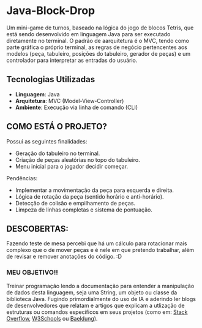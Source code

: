 # Java-Block-Drop

Um mini-game de turnos, baseado na lógica do jogo de blocos Tetris, que está sendo desenvolvido em linguagem Java para ser executado diretamente no terminal.
O padrão de aarquitetura é o MVC, tendo como parte gráfica o próprio terminal, as regras de negócio pertencentes aos modelos (peça, tabuleiro, posições do tabuleiro, gerador de peças) e um controlador para interpretar as entradas do usuário.

## Tecnologias Utilizadas

- **Linguagem**: Java
- **Arquitetura**: MVC (Model-View-Controller)
- **Ambiente**: Execução via linha de comando (CLI)

## COMO ESTÁ O PROJETO?

Possui as seguintes finalidades:

- Geração do tabuleiro no terminal.
- Criação de peças aleatórias no topo do tabuleiro.
- Menu inicial para o jogador decidir começar.

Pendências:
- Implementar a movimentação da peça para esquerda e direita.
- Lógica de rotação da peça (sentido horário e anti-horário).
- Detecção de colisão e empilhamento de peças.
- Limpeza de linhas completas e sistema de pontuação.

## DESCOBERTAS:

Fazendo teste de mesa percebi que há um cálculo para rotacionar mais complexo que o de mover peças e é nele em que pretendo trabalhar, além de revisar e remover anotações do código. :D

### MEU OBJETIVO!!

Treinar programação lendo a documentação para entender a manipulação de dados desta linguagem, seja uma String, um objeto ou classe da biblioteca Java. Fugindo primordialmente do uso de IA e aderindo ler blogs de desenvolvedores que relatam e artigos que explicam a utlização de estruturas ou comandos específicos em seus projetos (como em: [Stack Overflow](https://stackoverflow.com/questions),
[W3Schools](https://www.w3schools.com/java/default.asp) ou
[Baeldung](https://www.baeldung.com/java-generating-random-numbers-in-range)).
